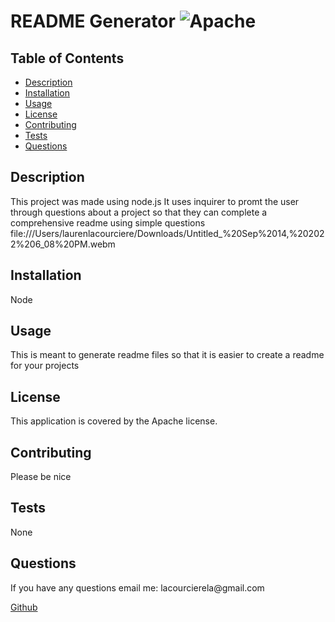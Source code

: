 
# README Generator ![Apache](https://img.shields.io/badge/LICENSE-Apache-blueviolet)

## Table of Contents
- [Description](#description)
- [Installation](#installation)
- [Usage](#usage)
- [License](#license)
- [Contributing](#contributing)
- [Tests](#tests)
- [Questions](#questions)


## Description
This project was made using node.js It uses inquirer to promt the user through questions about a project so that they can complete a comprehensive readme using simple questions
file:///Users/laurenlacourciere/Downloads/Untitled_%20Sep%2014,%202022%206_08%20PM.webm

## Installation
Node

## Usage 
This is meant to generate readme files so that it is easier to create a readme for your projects

## License
 This application is covered by the Apache license.

## Contributing
Please be nice

## Tests 
None

## Questions
 <p>If you have any questions email me: lacourcierela@gmail.com</p>
 <a href="https://www.github.com/llacourciere/" target="_blank">Github</a>



